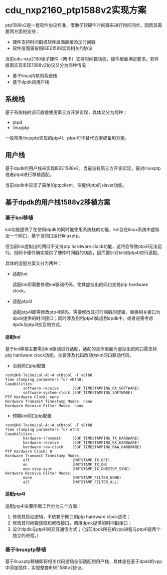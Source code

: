 # cdu_nxp2160_ptp1588v2实现方案

ptp1588v2是一套软件协议标准，借助于软硬件时间戳来进行时间同步。因而其需要两方面的支持：

- 硬件支持时间戳或软件层面直接添加时间戳
- 软件层面需按照IEEE1588实现相关的协议

当前cdu-nxp2160板子硬件（网卡）支持时间戳功能，硬件层面满足要求。软件层面实现IEEE1588v2协议又分为两种情况：

- 基于linux内核的系统栈
- 基于dpdk的用户栈

## 系统栈

基于系统栈的话可直接使用第三方开源实现，具体又分为两种：

- ptpd
- linuxptp

一般常用linuxptp实现的ptp4l，ptpd可作替代方案或备用方案。

## 用户栈

基于dpdk的用户栈来实现IEEE1588v2，当前没有第三方开源实现，需对linuxptp或者ptpd进行移植适配。

当前dpdk中实现了简单的ptpclient，仅提供ptp的slaver功能。

## 基于dpdk的用户栈1588v2移植方案

### 基于kni移植

kni功能提供了在使用dpdk的同时能使用系统栈的功能，kni会在linux系统中虚拟出一个网口，基于该网口运行linuxptp。

但当前kni虚拟出的网口不支持ptp hardware clock功能，这将会导致ptp4l无法运行。但网卡硬件确实提供了硬件时间戳的功能，因而需针对kni对ptp4l进行适配。

具体的适配方案又分为两种：

- 适配kni

  适配kni即需要修改kni驱动代码，使其虚拟出的网口支持ptp hardware clock。

- 适配ptp4l

  适配ptp4l即需修改ptp4l源码，需要修改其打时间戳的逻辑，替换相关接口为dpdk提供的时间接口；同时涉及到将ptp4l集成到dpdk中，或者说需考虑dpdk与ptp4l交互的方式。

#### 适配kni

基于kni移植主要需对kni驱动进行适配，适配的具体层面为虚拟出的网口需支持ptp hardware clock功能。主要涉及代码改动为kni网口驱动代码。

- 当前网口ptp配置

```shell
root@HX-Technical-A:~# ethtool -T vEth0
Time stamping parameters for vEth0:
Capabilities:
        software-receive      (SOF_TIMESTAMPING_RX_SOFTWARE)
        software-system-clock (SOF_TIMESTAMPING_SOFTWARE)
PTP Hardware Clock: none
Hardware Transmit Timestamp Modes: none
Hardware Receive Filter Modes: none
```

- 预期kni网口ptp配置

```shell
root@HX-Technical-A:~# ethtool -T vEth0
Time stamping parameters for eth3:
Capabilities:
        hardware-transmit     (SOF_TIMESTAMPING_TX_HARDWARE)
        hardware-receive      (SOF_TIMESTAMPING_RX_HARDWARE)
        hardware-raw-clock    (SOF_TIMESTAMPING_RAW_HARDWARE)
PTP Hardware Clock: 0
Hardware Transmit Timestamp Modes:
        off                   (HWTSTAMP_TX_OFF)
        on                    (HWTSTAMP_TX_ON)
        one-step-sync         (HWTSTAMP_TX_ONESTEP_SYNC)
Hardware Receive Filter Modes:
        none                  (HWTSTAMP_FILTER_NONE)
        all                   (HWTSTAMP_FILTER_ALL)
```

#### 适配ptp4l

适配ptp4l主要所做工作分为三个方面：

1. 修改其启动逻辑，不依赖于网口的ptp hardware clock选项；
2. 修改其时间戳获取和修改接口，调用dpdk提供的时间戳接口；
3. 设计dpdk与ptp4l的交互通信方式；（当前dpdk所在的vpp进程与ptp4l是两个独立的进程。）

### 基于linuxptp移植

基于linuxptp移植即将相关代码逻辑全部适配到用户栈，具体是在基于dpdk的vpp中添加插件，实现整套IEEE1588v2协议。